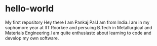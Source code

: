 # hello-world
My first repository
Hey there I am Pankaj Pal.I am from India.I am in my sophomore year at IIT Roorkee and persuing B.Tech in  Metallurgical and Materials Engineering.I am quite enthusiastc about learning to code and develop  my own software.
